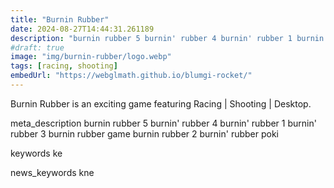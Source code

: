 ```yaml
---
title: "Burnin Rubber"
date: 2024-08-27T14:44:31.261189
description: "burnin rubber 5 burnin' rubber 4 burnin' rubber 1 burnin' rubber 3 burnin rubber game burnin rubber 2 burnin' rubber poki"
#draft: true
image: "img/burnin-rubber/logo.webp"
tags: [racing, shooting]
embedUrl: "https://webglmath.github.io/blumgi-rocket/"
---
```


Burnin Rubber is an exciting game featuring Racing | Shooting | Desktop.

meta_description
burnin rubber 5 burnin' rubber 4 burnin' rubber 1 burnin' rubber 3 burnin rubber game burnin rubber 2 burnin' rubber poki


keywords
ke


news_keywords
kne
